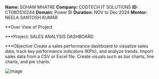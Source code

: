 **Name:** SOHAM MHATRE
**Company:** CODTECH IT SOLUTIONS
**ID:** CT08DS10244
**Domain:** Power BI
**Duration:** NOV to Dec 2024
**Mentor:** NEELA SANTOSH KUMAR

**Over View of Project

***Project: SALES   ANALYSIS   DASHBOARD

***Objective
Create a sales performance dashboard to visualize sales data, track key performance indicators (KPIs), and analyze trends. Import sales data from a CSV or Excel file. Create visuals such as bar charts, line charts, and pie charts.

![image](https://github.com/user-attachments/assets/84591c61-8e00-4c59-bb6d-385d04a83a56)

